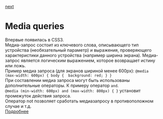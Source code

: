 <a href="02.md">next</a>

<h1>Media queries</h1>

<div>
Впервые появилась в CSS3.<br/>
Медиа-запрос состоит из ключевого слова, описывающего тип устройства (необязательный параметр) и выражения, проверяющего характеристики данного устройства (например ширина экрана).
Медиа-запрос является логическим выражением, которое возвращает истину или ложь.
</div>

<div>
Пример медиа запроса (для экранов шириной менее 600px): <code>@media (max-width: 600px) { body {  background: red; } }</code>
</div>

<div>
При составлении медиа запроса могут быть использованы дополнительные операторы. К примеру оператор <code>and</code>.<br>
<code>@media (min-width: 600px) and (max-width: 800px) { }</code> установит промежуток действия запроса.<br>
Оператор not позволяет сработать медиазапросу в противоположном случае и т.д.
</div>

<div>
<a href="https://html5book.ru/css3-mediazaprosy/#media">Подробнее</a>
</div>
